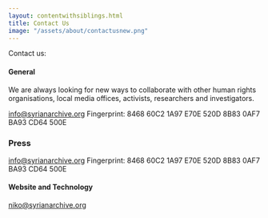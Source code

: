 ```yaml
---
layout: contentwithsiblings.html
title: Contact Us
image: "/assets/about/contactusnew.png"
---
```


 Contact us:

 #### General

 We are always looking for new ways to collaborate with other human rights organisations, local media offices, activists, researchers and investigators.

 [info@syrianarchive.org](mailto:info@syrianarchive.org)
 Fingerprint: 8468 60C2 1A97 E70E 520D 8B83 0AF7 BA93 CD64 500E

 ### Press

 [info@syrianarchive.org](mailto:info@syrianarchive.org)
 Fingerprint: 8468 60C2 1A97 E70E 520D 8B83 0AF7 BA93 CD64 500E


 #### Website and Technology

 [niko@syrianarchive.org](mailto:niko@syrianarchive.org)
